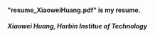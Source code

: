 #### "resume_XiaoweiHuang.pdf" is my resume.

#####   Xiaowei Huang, Harbin Institue of Technology

